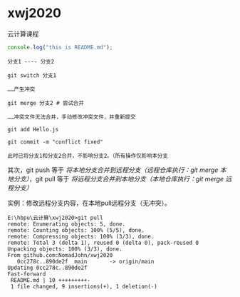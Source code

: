 # xwj2020
云计算课程

```JavaScript
console.log("this is README.md");
```

```shell
分支1 ---- 分支2

git switch 分支1

……产生冲突

git merge 分支2 # 尝试合并

……冲突文件无法合并，手动修改冲突文件，并重新提交

git add Hello.js

git commit -m "conflict fixed"

此时已将分支1和分支2合并，不影响分支2。（所有操作仅影响本分支
```

其次，git push 等于 *将本地分支合并到远程分支（远程仓库执行：git merge 本地分支）*，git pull 等于 *将远程分支合并到本地分支（本地仓库执行：git merge 远程分支）*

实例：修改远程分支内容，在本地pull远程分支（无冲突）。

```shell
E:\hbpu\云计算\xwj2020>git pull
remote: Enumerating objects: 5, done.
remote: Counting objects: 100% (5/5), done.
remote: Compressing objects: 100% (3/3), done.
remote: Total 3 (delta 1), reused 0 (delta 0), pack-reused 0
Unpacking objects: 100% (3/3), done.
From github.com:NomadJohn/xwj2020
   0cc278c..890de2f  main       -> origin/main
Updating 0cc278c..890de2f
Fast-forward
 README.md | 10 +++++++++-
 1 file changed, 9 insertions(+), 1 deletion(-)
```
